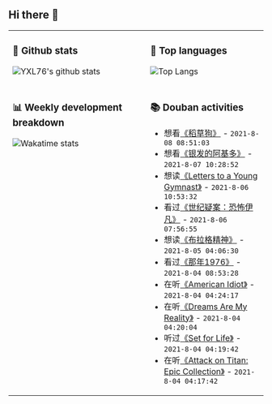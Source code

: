 ## Hi there 👋

<table>
<tr>
<td valign="top" width="54%">

### 🔭 Github stats

![YXL76's github stats](https://github-readme-stats.yxl76.vercel.app/api?username=YXL76&count_private=true&show_icons=true&include_all_commits=true&theme=prussian&line_height=28&disable_animations=true)

</td>

<td valign="top" width="46%">

### 🌱 Top languages

![Top Langs](https://github-readme-stats.yxl76.vercel.app/api/top-langs/?username=YXL76&layout=compact&theme=prussian&langs_count=8&hide=HTML,CSS,SCSS)

</td>
</tr>
<tr>
<td valign="top" width="54%">

### 📊 Weekly development breakdown

![Wakatime stats](https://github-readme-stats.yxl76.vercel.app/api/wakatime?username=YXL76&layout=compact&theme=prussian)


</td>
<td valign="top" width="46%">

### 📚 Douban activities

- 想看[《稻草狗》](http://movie.douban.com/subject/1293028/) - `2021-8-08 08:51:03`
- 想看[《银发的阿基多》](http://movie.douban.com/subject/1448722/) - `2021-8-07 10:28:52`
- 想读[《Letters to a Young Gymnast》](https://book.douban.com/subject/6875817/) - `2021-8-06 10:53:32`
- 看过[《世纪疑案：恐怖伊凡》](http://movie.douban.com/subject/34869343/) - `2021-8-06 07:56:55`
- 想读[《布拉格精神》](https://book.douban.com/subject/26436285/) - `2021-8-05 04:06:30`
- 看过[《那年1976》](http://movie.douban.com/subject/26970634/) - `2021-8-04 08:53:28`
- 在听[《American Idiot》](https://music.douban.com/subject/1396380/) - `2021-8-04 04:24:17`
- 在听[《Dreams Are My Reality》](https://music.douban.com/subject/2760146/) - `2021-8-04 04:20:04`
- 听过[《Set for Life》](https://music.douban.com/subject/34975151/) - `2021-8-04 04:19:42`
- 在听[《Attack on Titan: Epic Collection》](https://music.douban.com/subject/35376867/) - `2021-8-04 04:17:42`

</td>
</tr>
</table>

<!--
**YXL76/YXL76** is a ✨ _special_ ✨ repository because its `README.md` (this file) appears on your GitHub profile.

Here are some ideas to get you started:

- 🔭 I’m currently working on ...
- 🌱 I’m currently learning ...
- 👯 I’m looking to collaborate on ...
- 🤔 I’m looking for help with ...
- 💬 Ask me about ...
- 📫 How to reach me: ...
- 😄 Pronouns: ...
- ⚡ Fun fact: ...
-->
